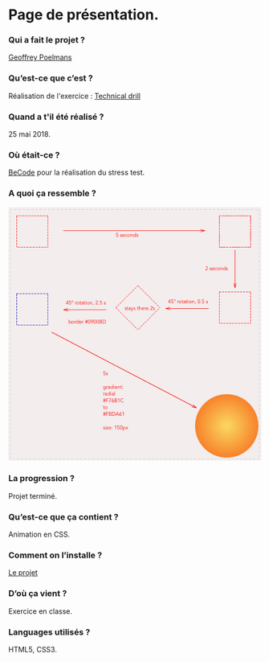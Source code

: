# Page de présentation.


### Qui a fait le projet ?  
[Geoffrey Poelmans](https://github.com/geoffrey-poelmans)

### Qu’est-ce que c’est ?  
Réalisation de l'exercice : [Technical drill](https://becodeorg.github.io/end-of-prairie-technical-drill/)

### Quand a t'il été réalisé ?  
25 mai 2018.

### Où était-ce ?  
[BeCode](https://www.becode.org/) pour la réalisation du stress test.

### A quoi ça ressemble ?  
![Réalisation finale](/images/finale.png)

### La progression ?  
Projet terminé.

### Qu’est-ce que ça contient ?  
Animation en CSS.

### Comment on l’installe ?  
[Le projet](https://geoffrey-poelmans.github.io/css-animation-drill/)

### D’où ça vient ?  
Exercice en classe.

### Languages utilisés ?  
HTML5, CSS3.
